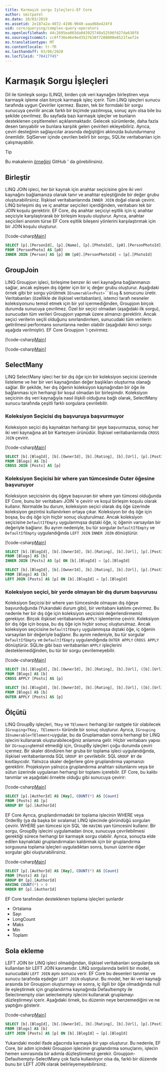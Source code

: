 ```yaml
---
title: Karmaşık sorgu Işleçleri-EF Core
author: smitpatel
ms.date: 10/03/2019
ms.assetid: 2e187a2a-4072-4198-9040-aaad68e424fd
uid: core/querying/complex-query-operators
ms.openlocfilehash: 44c2695ea003da043925740a52596fd27da638f8
ms.sourcegitcommit: cc0ff36e46e9ed3527638f7208000e8521faef2e
ms.translationtype: MT
ms.contentlocale: tr-TR
ms.lasthandoff: 03/06/2020
ms.locfileid: "78417745"
---
```

# <a name="complex-query-operators"></a>Karmaşık Sorgu İşleçleri

Dil ile tümleşik sorgu (LINQ), birden çok veri kaynağını birleştiren veya karmaşık işleme olan birçok karmaşık işleç içerir. Tüm LINQ işleçleri sunucu tarafında uygun Çeviriler içermez. Bazen, tek bir formdaki bir sorgu sunucuya çevrilir ancak farklı bir biçimde yazılmışsa, sonuç aynı olsa bile bu şekilde çevrilmez. Bu sayfada bazı karmaşık işleçler ve bunların desteklenen çeşitlemeleri açıklanmaktadır. Gelecek sürümlerde, daha fazla desen tanıyabilir ve bunlara karşılık gelen çevirileri ekleyebiliriz. Ayrıca, çeviri desteğinin sağlayıcılar arasında değiştiğini aklınızda bulundurmanız önemlidir. SqlServer içinde çevrilen belirli bir sorgu, SQLite veritabanları için çalışmayabilir.

> [!TIP]
> Bu makalenin [örneğini](https://github.com/dotnet/EntityFramework.Docs/tree/master/samples/core/Querying) GitHub ' da görebilirsiniz.

## <a name="join"></a>Birleştir

LINQ JOIN işleci, her bir kaynak için anahtar seçicisine göre iki veri kaynağını bağlamanıza olanak tanır ve anahtar eşleştiğinde bir değer grubu oluşturabilirsiniz. İlişkisel veritabanlarında `INNER JOIN` doğal olarak çevirir. LINQ birleşimi dış ve iç anahtar seçicileri içerdiğinden, veritabanı tek bir JOIN koşulu gerektirir. EF Core, dış anahtar seçiciyi eşitlik için iç anahtar seçiciyle karşılaştırarak bir birleşim koşulu oluşturur. Ayrıca, anahtar seçicileri anonim türse EF Core eşitlik bileşeni yönlerini karşılaştırmak için bir JOIN koşulu oluşturur.

[!code-csharp[Main](../../../samples/core/Querying/ComplexQuery/Sample.cs#Join)]

```SQL
SELECT [p].[PersonId], [p].[Name], [p].[PhotoId], [p0].[PersonPhotoId], [p0].[Caption], [p0].[Photo]
FROM [PersonPhoto] AS [p0]
INNER JOIN [Person] AS [p] ON [p0].[PersonPhotoId] = [p].[PhotoId]
```

## <a name="groupjoin"></a>GroupJoin

LINQ Groupjoın işleci, birleşime benzer iki veri kaynağına bağlanmanızı sağlar, ancak eşleşen dış öğeler için bir iç değer grubu oluşturur. Aşağıdaki örnek gibi bir sorgu yürütmek `IEnumerable<Post>``Blog` & sonucunu üretir. Veritabanları (özellikle de ilişkisel veritabanları), istemci tarafı nesneler koleksiyonunu temsil etmek için bir yol içermediğinden, Groupjoın birçok durumda sunucuya çevrilmez. Özel bir seçici olmadan (aşağıdaki ilk sorgu), sunucudan tüm verileri Groupjoın yapmak üzere almanızı gerektirir. Ancak seçici verilerin seçili olduğunu sınırlandırırken, sunucudaki tüm verilerin getirilmesi performans sorunlarına neden olabilir (aşağıdaki ikinci sorgu aşağıda verilmiştir). EF Core Groupjoın 'i çevirmez.

[!code-csharp[Main](../../../samples/core/Querying/ComplexQuery/Sample.cs#GroupJoin)]

[!code-csharp[Main](../../../samples/core/Querying/ComplexQuery/Sample.cs#GroupJoinComposed)]

## <a name="selectmany"></a>SelectMany

LINQ SelectMany işleci her bir dış öğe için bir koleksiyon seçicisi üzerinde listeleme ve her bir veri kaynağından değer başlıkları oluşturma olanağı sağlar. Bir şekilde, her dış öğenin koleksiyon kaynağından bir öğe ile bağlanması için herhangi bir koşul olmadan bir birleşimdir. Koleksiyon seçicinin dış veri kaynağıyla nasıl ilişkili olduğuna bağlı olarak, SelectMany sunucu tarafında çeşitli farklı sorgulara çevrilebilir.

### <a name="collection-selector-doesnt-reference-outer"></a>Koleksiyon Seçicisi dış başvuruya başvurmuyor

Koleksiyon seçici dış kaynaktan herhangi bir şeye başvurmazsa, sonuç her iki veri kaynağına ait bir Kartezyen ürünüdür. İlişkisel veritabanlarında `CROSS JOIN` çevirir.

[!code-csharp[Main](../../../samples/core/Querying/ComplexQuery/Sample.cs#SelectManyConvertedToCrossJoin)]

```SQL
SELECT [b].[BlogId], [b].[OwnerId], [b].[Rating], [b].[Url], [p].[PostId], [p].[AuthorId], [p].[BlogId], [p].[Content], [p].[Rating], [p].[Title]
FROM [Blogs] AS [b]
CROSS JOIN [Posts] AS [p]
```

### <a name="collection-selector-references-outer-in-a-where-clause"></a>Koleksiyon Seçicisi bir where yan tümcesinde Outer öğesine başvuruyor

Koleksiyon seçicisinin dış öğeye başvuran bir where yan tümcesi olduğunda EF Core, bunu bir veritabanı JOIN 'e çevirir ve koşul birleşim koşulu olarak kullanır. Normalde bu durum, koleksiyon seçici olarak dış öğe üzerinde koleksiyon gezintisi kullanılırken ortaya çıkar. Koleksiyon bir dış öğe için boşsa, bu dış öğe için hiçbir sonuç oluşturulmaz. Ancak koleksiyon seçicisine `DefaultIfEmpty` uygulanmışsa dıştaki öğe, iç öğenin varsayılan bir değeriyle bağlanır. Bu ayrım nedeniyle, bu tür sorgular `DefaultIfEmpty` ve `DefaultIfEmpty` uygulandığında `LEFT JOIN` `INNER JOIN` dönüştürür.

[!code-csharp[Main](../../../samples/core/Querying/ComplexQuery/Sample.cs#SelectManyConvertedToJoin)]

```SQL
SELECT [b].[BlogId], [b].[OwnerId], [b].[Rating], [b].[Url], [p].[PostId], [p].[AuthorId], [p].[BlogId], [p].[Content], [p].[Rating], [p].[Title]
FROM [Blogs] AS [b]
INNER JOIN [Posts] AS [p] ON [b].[BlogId] = [p].[BlogId]

SELECT [b].[BlogId], [b].[OwnerId], [b].[Rating], [b].[Url], [p].[PostId], [p].[AuthorId], [p].[BlogId], [p].[Content], [p].[Rating], [p].[Title]
FROM [Blogs] AS [b]
LEFT JOIN [Posts] AS [p] ON [b].[BlogId] = [p].[BlogId]
```

### <a name="collection-selector-references-outer-in-a-non-where-case"></a>Koleksiyon seçici, bir yerde olmayan bir dış durum başvurusu

Koleksiyon Seçicisi bir where yan tümcesinde olmayan dış öğeye başvurduğunda (Yukarıdaki durum gibi), bir veritabanı katılımı çevirmez. Bu nedenle her bir dış öğe için koleksiyon seçicisini değerlendirmemiz gerekiyor. Birçok ilişkisel veritabanında `APPLY` işlemlerine çevirir. Koleksiyon bir dış öğe için boşsa, bu dış öğe için hiçbir sonuç oluşturulmaz. Ancak koleksiyon seçicisine `DefaultIfEmpty` uygulanmışsa dıştaki öğe, iç öğenin varsayılan bir değeriyle bağlanır. Bu ayrım nedeniyle, bu tür sorgular `DefaultIfEmpty` ve `DefaultIfEmpty` uygulandığında `OUTER APPLY` `CROSS APPLY` dönüştürür. SQLite gibi bazı veritabanları `APPLY` işleçlerini desteklemediğinden, bu tür bir sorgu çevrilemeyebilir.

[!code-csharp[Main](../../../samples/core/Querying/ComplexQuery/Sample.cs#SelectManyConvertedToApply)]

```SQL
SELECT [b].[BlogId], [b].[OwnerId], [b].[Rating], [b].[Url], ([b].[Url] + N'=>') + [p].[Title] AS [p]
FROM [Blogs] AS [b]
CROSS APPLY [Posts] AS [p]

SELECT [b].[BlogId], [b].[OwnerId], [b].[Rating], [b].[Url], ([b].[Url] + N'=>') + [p].[Title] AS [p]
FROM [Blogs] AS [b]
OUTER APPLY [Posts] AS [p]
```

## <a name="groupby"></a>Ölçütü

LINQ GroupBy işleçleri, `TKey` ve `TElement` herhangi bir rastgele tür olabilecek `IGrouping<TKey, TElement>` türünde bir sonuç oluşturur. Ayrıca, `IGrouping` `IEnumerable<TElement>`uygular, bu da Gruplamadan sonra herhangi bir LINQ işlecini kullanarak oluşturabileceğiniz anlamına gelir. Hiçbir veritabanı yapısı bir `IGrouping`temsil etmediği için, GroupBy işleçleri çoğu durumda çeviri içermez. Bir skaler döndüren her gruba bir toplama işleci uygulandığında, ilişkisel veritabanlarında SQL `GROUP BY` çevrilebilir. SQL `GROUP BY` de kısıtlayıcıdır. Yalnızca skaler değerlere göre gruplandırma yapmanızı gerektirir. Projeksiyon yalnızca gruplandırma anahtarı sütunlarını veya bir sütun üzerinde uygulanan herhangi bir toplamı içerebilir. EF Core, bu kalıbı tanımlar ve aşağıdaki örnekte olduğu gibi sunucuya çevirir:

[!code-csharp[Main](../../../samples/core/Querying/ComplexQuery/Sample.cs#GroupBy)]

```SQL
SELECT [p].[AuthorId] AS [Key], COUNT(*) AS [Count]
FROM [Posts] AS [p]
GROUP BY [p].[AuthorId]
```

EF Core Ayrıca, gruplandırmadaki bir toplama işlecinin WHERE veya OrderBy (ya da başka bir sıralama) LINQ işlecinde göründüğü sorguları çevirir. WHERE yan tümcesi için SQL 'de `HAVING` yan tümcesini kullanır. Bir sorgu, GroupBy işlecini uygulamadan önce, sunucuya çevrilebilmesi gerektiği sürece herhangi bir karmaşık sorgu olabilir. Ayrıca, sonuçta elde edilen kaynaktaki gruplandırmaları kaldırmak için bir gruplandırma sorgusuna toplama işleçleri uyguladıktan sonra, bunun üzerine diğer sorgular gibi oluşturabilirsiniz.

[!code-csharp[Main](../../../samples/core/Querying/ComplexQuery/Sample.cs#GroupByFilter)]

```SQL
SELECT [p].[AuthorId] AS [Key], COUNT(*) AS [Count]
FROM [Posts] AS [p]
GROUP BY [p].[AuthorId]
HAVING COUNT(*) > 0
ORDER BY [p].[AuthorId]
```

EF Core tarafından desteklenen toplama işleçleri şunlardır

- Ortalama
- Sayı
- LongCount
- Maks
- Min
- Toplam

## <a name="left-join"></a>Sola ekleme

LEFT JOIN bir LINQ işleci olmadığından, ilişkisel veritabanları sorgularda sık kullanılan bir LEFT JOIN kavramıdır. LINQ sorgularında belirli bir model, sunucudaki `LEFT JOIN` aynı sonucu verir. EF Core bu desenleri tanımlar ve sunucu tarafında eşdeğer `LEFT JOIN` oluşturur. Bu model, her iki veri kaynağı arasında bir Groupjoın oluşturmayı ve sonra, iç ilgili bir öğe olmadığında null ile eşleştirmek için gruplandırma kaynağında Defaultıempty ile Selectınempty olan selectıempty işlecini kullanarak gruplamayı düzleştirmeyi içerir. Aşağıdaki örnek, bu düzenin neye benzemediğini ve ne yaptığını gösterir.

[!code-csharp[Main](../../../samples/core/Querying/ComplexQuery/Sample.cs#LeftJoin)]

```SQL
SELECT [b].[BlogId], [b].[OwnerId], [b].[Rating], [b].[Url], [p].[PostId], [p].[AuthorId], [p].[BlogId], [p].[Content], [p].[Rating], [p].[Title]
FROM [Blogs] AS [b]
LEFT JOIN [Posts] AS [p] ON [b].[BlogId] = [p].[BlogId]
```

Yukarıdaki model ifade ağacında karmaşık bir yapı oluşturur. Bu nedenle, EF Core, bir adım içindeki Groupjoın işlecinin gruplandırma sonuçlarını, işlecin hemen sonrasında bir adımla düzleştirmeniz gerekir. Groupjoın-Defaultıempty-SelectMany çok fazla kullanılıyor olsa da, farklı bir düzende bunu bir LEFT JOIN olarak belirleyemeyebilirsiniz.
